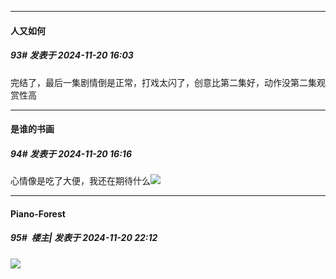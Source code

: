 ﻿
*****

####  人又如何  
##### 93#       发表于 2024-11-20 16:03

完结了，最后一集剧情倒是正常，打戏太闪了，创意比第二集好，动作没第二集观赏性高


*****

####  是谁的书画  
##### 94#       发表于 2024-11-20 16:16

心情像是吃了大便，我还在期待什么<img src="https://static.saraba1st.com/image/smiley/face2017/163.png" referrerpolicy="no-referrer">


*****

####  Piano-Forest  
##### 95#         楼主| 发表于 2024-11-20 22:12

<img src="https://p.sda1.dev/20/1d74cacf6585e87a12d08075b3b3f34d/1732111818474.png" referrerpolicy="no-referrer">

